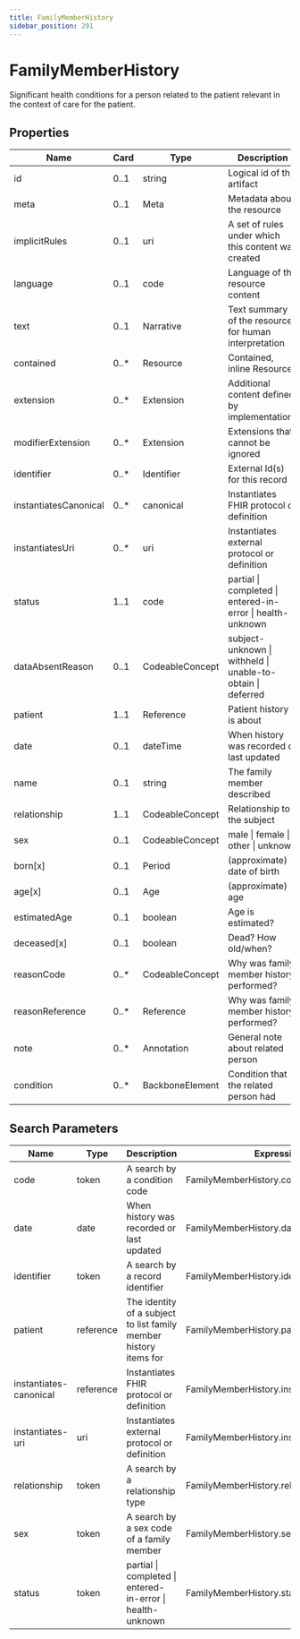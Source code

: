 ```yaml
---
title: FamilyMemberHistory
sidebar_position: 291
---
```


# FamilyMemberHistory

Significant health conditions for a person related to the patient relevant in the context of care for the patient.

## Properties

| Name                  | Card  | Type            | Description                                                 |
| --------------------- | ----- | --------------- | ----------------------------------------------------------- |
| id                    | 0..1  | string          | Logical id of this artifact                                 |
| meta                  | 0..1  | Meta            | Metadata about the resource                                 |
| implicitRules         | 0..1  | uri             | A set of rules under which this content was created         |
| language              | 0..1  | code            | Language of the resource content                            |
| text                  | 0..1  | Narrative       | Text summary of the resource, for human interpretation      |
| contained             | 0..\* | Resource        | Contained, inline Resources                                 |
| extension             | 0..\* | Extension       | Additional content defined by implementations               |
| modifierExtension     | 0..\* | Extension       | Extensions that cannot be ignored                           |
| identifier            | 0..\* | Identifier      | External Id(s) for this record                              |
| instantiatesCanonical | 0..\* | canonical       | Instantiates FHIR protocol or definition                    |
| instantiatesUri       | 0..\* | uri             | Instantiates external protocol or definition                |
| status                | 1..1  | code            | partial \| completed \| entered-in-error \| health-unknown  |
| dataAbsentReason      | 0..1  | CodeableConcept | subject-unknown \| withheld \| unable-to-obtain \| deferred |
| patient               | 1..1  | Reference       | Patient history is about                                    |
| date                  | 0..1  | dateTime        | When history was recorded or last updated                   |
| name                  | 0..1  | string          | The family member described                                 |
| relationship          | 1..1  | CodeableConcept | Relationship to the subject                                 |
| sex                   | 0..1  | CodeableConcept | male \| female \| other \| unknown                          |
| born[x]               | 0..1  | Period          | (approximate) date of birth                                 |
| age[x]                | 0..1  | Age             | (approximate) age                                           |
| estimatedAge          | 0..1  | boolean         | Age is estimated?                                           |
| deceased[x]           | 0..1  | boolean         | Dead? How old/when?                                         |
| reasonCode            | 0..\* | CodeableConcept | Why was family member history performed?                    |
| reasonReference       | 0..\* | Reference       | Why was family member history performed?                    |
| note                  | 0..\* | Annotation      | General note about related person                           |
| condition             | 0..\* | BackboneElement | Condition that the related person had                       |

## Search Parameters

| Name                   | Type      | Description                                                       | Expression                                |
| ---------------------- | --------- | ----------------------------------------------------------------- | ----------------------------------------- |
| code                   | token     | A search by a condition code                                      | FamilyMemberHistory.condition.code        |
| date                   | date      | When history was recorded or last updated                         | FamilyMemberHistory.date                  |
| identifier             | token     | A search by a record identifier                                   | FamilyMemberHistory.identifier            |
| patient                | reference | The identity of a subject to list family member history items for | FamilyMemberHistory.patient               |
| instantiates-canonical | reference | Instantiates FHIR protocol or definition                          | FamilyMemberHistory.instantiatesCanonical |
| instantiates-uri       | uri       | Instantiates external protocol or definition                      | FamilyMemberHistory.instantiatesUri       |
| relationship           | token     | A search by a relationship type                                   | FamilyMemberHistory.relationship          |
| sex                    | token     | A search by a sex code of a family member                         | FamilyMemberHistory.sex                   |
| status                 | token     | partial \| completed \| entered-in-error \| health-unknown        | FamilyMemberHistory.status                |
